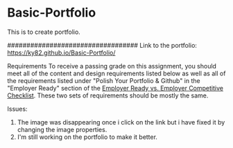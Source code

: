 # Basic-Portfolio
This is to create portfolio.

##################################
Link to the portfolio:
https://ky82.github.io/Basic-Portfolio/

Requirements
To receive a passing grade on this assignment, you should meet all of the content and design requirements listed below as well as all of the requirements listed under "Polish Your Portfolio & Github" in the "Employer Ready" section of the [Employer Ready vs. Employer Competitive Checklist](https://drive.google.com/file/d/0BwhzeIUMYf1nV2JQcGdkU3ktcnFBLUZ4X09VSXliTUtJZWsw/view). These two sets of requirements should be mostly the same.

Issues:
1. The image was disappearing once i click on the link but i have fixed it by changing the image properties.
2. I'm still working on the portfolio to make it better.





